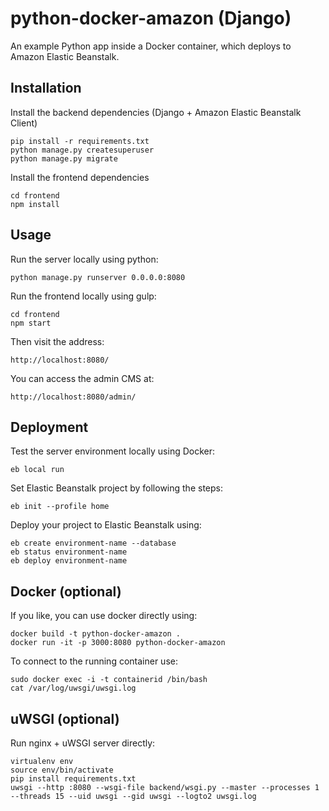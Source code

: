 # python-docker-amazon (Django)

An example Python app inside a Docker container, which deploys to Amazon Elastic Beanstalk.


## Installation

Install the backend dependencies (Django + Amazon Elastic Beanstalk Client)

    pip install -r requirements.txt
    python manage.py createsuperuser
    python manage.py migrate

Install the frontend dependencies

    cd frontend
    npm install

## Usage

Run the server locally using python:

    python manage.py runserver 0.0.0.0:8080

Run the frontend locally using gulp:

    cd frontend
    npm start

Then visit the address:

    http://localhost:8080/

You can access the admin CMS at:

    http://localhost:8080/admin/


## Deployment

Test the server environment locally using Docker:

    eb local run

Set Elastic Beanstalk project by following the steps:

    eb init --profile home

Deploy your project to Elastic Beanstalk using:

    eb create environment-name --database
    eb status environment-name
    eb deploy environment-name


## Docker (optional)

If you like, you can use docker directly using:

    docker build -t python-docker-amazon .
    docker run -it -p 3000:8080 python-docker-amazon

To connect to the running container use:

    sudo docker exec -i -t containerid /bin/bash
    cat /var/log/uwsgi/uwsgi.log


## uWSGI (optional)

Run nginx + uWSGI server directly:

    virtualenv env
    source env/bin/activate
    pip install requirements.txt
    uwsgi --http :8080 --wsgi-file backend/wsgi.py --master --processes 1 --threads 15 --uid uwsgi --gid uwsgi --logto2 uwsgi.log